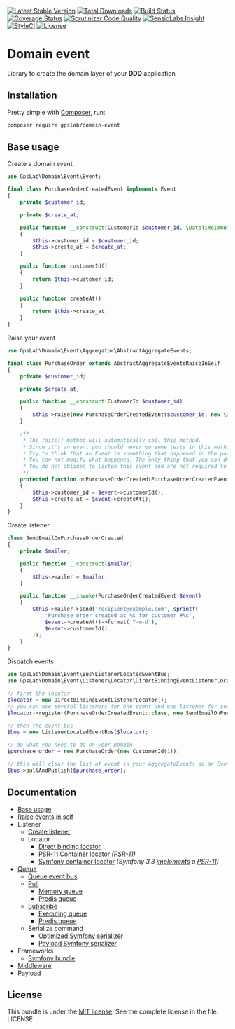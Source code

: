 [![Latest Stable Version](https://img.shields.io/packagist/v/gpslab/domain-event.svg?maxAge=3600&label=stable)](https://packagist.org/packages/gpslab/domain-event)
[![Total Downloads](https://img.shields.io/packagist/dt/gpslab/domain-event.svg?maxAge=3600)](https://packagist.org/packages/gpslab/domain-event)
[![Build Status](https://img.shields.io/travis/gpslab/domain-event.svg?maxAge=3600)](https://travis-ci.org/gpslab/domain-event)
[![Coverage Status](https://img.shields.io/coveralls/gpslab/domain-event.svg?maxAge=3600)](https://coveralls.io/github/gpslab/domain-event?branch=master)
[![Scrutinizer Code Quality](https://img.shields.io/scrutinizer/g/gpslab/domain-event.svg?maxAge=3600)](https://scrutinizer-ci.com/g/gpslab/domain-event/?branch=master)
[![SensioLabs Insight](https://img.shields.io/sensiolabs/i/9c7460e6-51b0-4cc3-9e4c-47066634017b.svg?maxAge=3600&label=SLInsight)](https://insight.sensiolabs.com/projects/9c7460e6-51b0-4cc3-9e4c-47066634017b)
[![StyleCI](https://styleci.io/repos/69552555/shield?branch=master)](https://styleci.io/repos/69552555)
[![License](https://img.shields.io/packagist/l/gpslab/domain-event.svg?maxAge=3600)](https://github.com/gpslab/domain-event)

Domain event
============

Library to create the domain layer of your **DDD** application

## Installation

Pretty simple with [Composer](http://packagist.org), run:

```sh
composer require gpslab/domain-event
```

## Base usage

Create a domain event

```php
use GpsLab\Domain\Event\Event;

final class PurchaseOrderCreatedEvent implements Event
{
    private $customer_id;

    private $create_at;

    public function __construct(CustomerId $customer_id, \DateTimeImmutable $create_at)
    {
        $this->customer_id = $customer_id;
        $this->create_at = $create_at;
    }

    public function customerId()
    {
        return $this->customer_id;
    }

    public function createAt()
    {
        return $this->create_at;
    }
}
```

Raise your event

```php
use GpsLab\Domain\Event\Aggregator\AbstractAggregateEvents;

final class PurchaseOrder extends AbstractAggregateEventsRaiseInSelf
{
    private $customer_id;

    private $create_at;

    public function __construct(CustomerId $customer_id)
    {
        $this->raise(new PurchaseOrderCreatedEvent($customer_id, new \DateTimeImmutable()));
    }

    /**
     * The raise() method will automatically call this method.
     * Since it's an event you should never do some tests in this method.
     * Try to think that an Event is something that happened in the past.
     * You can not modify what happened. The only thing that you can do is create another event to compensate.
     * You do not obliged to listen this event and are not required to create this method.
     */
    protected function onPurchaseOrderCreated(PurchaseOrderCreatedEvent $event)
    {
        $this->customer_id = $event->customerId();
        $this->create_at = $event->createAt();
    }
}
```

Create listener

```php
class SendEmailOnPurchaseOrderCreated
{
    private $mailer;

    public function __construct($mailer)
    {
        $this->mailer = $mailer;
    }

    public function __invoke(PurchaseOrderCreatedEvent $event)
    {
        $this->mailer->send('recipient@example.com', sprintf(
            'Purchase order created at %s for customer #%s',
            $event->createAt()->format('Y-m-d'),
            $event->customerId()
        ));
    }
}
```

Dispatch events

```php
use GpsLab\Domain\Event\Bus\ListenerLocatedEventBus;
use GpsLab\Domain\Event\Listener\Locator\DirectBindingEventListenerLocator;

// first the locator
$locator = new DirectBindingEventListenerLocator();
// you can use several listeners for one event and one listener for several events
$locator->register(PurchaseOrderCreatedEvent::class, new SendEmailOnPurchaseOrderCreated(/* $mailer */));

// then the event bus
$bus = new ListenerLocatedEventBus($locator);

// do what you need to do on your Domain
$purchase_order = new PurchaseOrder(new CustomerId(1));

// this will clear the list of event in your AggregateEvents so an Event is trigger only once
$bus->pullAndPublish($purchase_order);
```

## Documentation

* [Base usage](docs/base.md)
* [Raise events in self](docs/raise_in_self.md)
* Listener
  * [Create listener](docs/listener.md)
  * Locator
    * [Direct binding locator](docs/listener/locator/direct_binding.md)
    * [PSR-11 Container locator](docs/listener/locator/psr-11_container.md) *([PSR-11](https://github.com/php-fig/fig-standards/blob/master/accepted/PSR-11-container.md))*
    * [Symfony container locator](docs/listener/locator/symfony_container.md) *(Symfony 3.3 [implements](http://symfony.com/blog/new-in-symfony-3-3-psr-11-containers) a [PSR-11](https://github.com/php-fig/fig-standards/blob/master/accepted/PSR-11-container.md))*
* [Queue](docs/queue/queue.md)
  * [Queue event bus](docs/queue/bus.md)
  * [Pull](docs/queue/pull/pull.md)
    * [Memory queue](docs/queue/pull/memory.md)
    * [Predis queue](docs/queue/pull/predis.md)
  * [Subscribe](docs/queue/subscribe/subscribe.md)
    * [Executing queue](docs/queue/subscribe/executing.md)
    * [Predis queue](docs/queue/subscribe/predis.md)
  * Serialize command
    * [Optimized Symfony serializer](docs/queue/serialize/optimized.md)
    * [Payload Symfony serializer](docs/queue/serialize/payload.md)
* Frameworks
  * [Symfony bundle](https://github.com/gpslab/domain-event-bundle)
* [Middleware](https://github.com/gpslab/middleware)
* [Payload](https://github.com/gpslab/payload)

## License

This bundle is under the [MIT license](http://opensource.org/licenses/MIT). See the complete license in the file: LICENSE
